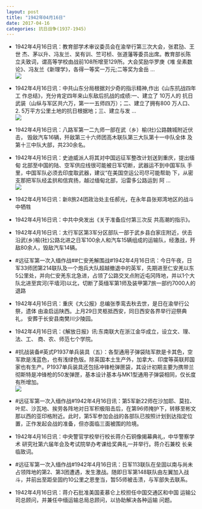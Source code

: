 ```yaml
---
layout: post
title: "1942年04月16日"
date: 2017-04-16
categories: 抗日战争(1937-1945)
---
```


<meta name="referrer" content="no-referrer" />

- 1942年4月16日讯：教育部学术审议委员会在渝举行第三次大会，张君劢、王世 杰、茅以升、冯友兰、吴有训、竺可桢、张道藩等委员出席。教育部长陈 立夫致词，谓高等学校由战前108所增至129所。大会奖励华罗庚《堆 垒素数论》、冯友兰《新理学》，各得一等奖一万元;二等奖为金岳 ... <br/><img src="https://wx4.sinaimg.cn/large/aca367d8ly1feox0f7zp6j20c80cw3yq.jpg" />

- 1942年4月16日讯：中共山东分局根据刘少奇的指示精神,作出《山东抗战四年工 作总结》，充分肯定四年来山东敌后抗战的成绩:一、建立了 10万人的 抗日武装（山纵与军区共六万，第一一五师四万）；二、建立了拥有800 万人口、2. 5万平方公里土地的抗日根据地；三、建立与发 ... <br/><img src="https://wx3.sinaimg.cn/large/aca367d8ly1feov9pdpm4j20c80ay3ym.jpg" />

- 1942年4月16日讯：八路军第一二九师一部在武（乡）榆(社)公路魏城附近伏击， 毁敌汽车16辆，歼敌第三十六师团高木联队第三大队第十一中队全体 及第十三中队大部，共230余名。 

- 1942年4月16日讯：史迪威派人将其对中国远征军整改计划送到重庆，提出缅甸 北部至中国的陆、空军供应线很可能被日军切断，武器运不到中国军队 手里，中国军队必须去印度取武器，建议“在美国空运公司尽可能帮助 下，从密支那把军队经孟拱和信宾扬，越过缅甸北部，沿雷多公路运到 阿 ... <br/><img src="https://wx1.sinaimg.cn/large/aca367d8ly1feorsqzh7qj20c80ay0st.jpg" />

- 1942年4月16日讯：新8旅24团政治处主任郝光，在永年县张郑湾地区的战斗中牺牲 

- 1942年4月16日讯：中共中央发出《关于准备应付第三次反 共高潮的指示》。 

- 1942年4月16日讯：太行军区第3军分区部队一部于武乡县白家庄附近，伏击沿武(乡)榆(社)公路北进之日军100余人和汽车15辆组成的运输队，经激战，歼敌80余人，毁敌汽车14辆。 

- #远征军第一次入缅作战##仁安羌解围战#1942年4月16日讯：今日午夜，日军33师团第214联队及一个炮兵大队超越撤退中的英军，先期进至仁安羌以东5公里处，并向仁安羌东北急进，占领了公路交叉点附近屯冈阵地，并以1个大队北进至宾河(平墙河)以北，切断了英缅军第1师及装甲第7旅一部约7000人的退路 

- 1942年4月16日讯：重庆《大公报》总编张季鸾去秋去世，是日在渝举行公祭，遗体 由渝启运陕西。上月29日灵柩抵西安，同日西安各界举行迎祭典礼， 安葬于长安县南樊川少陵园。 

- 1942年4月16日讯：《解放日报》讯:东南联大在浙江金华成立，设立文、理、法、工、 商、农、师范七个学院。 

- #抗战装备#英式P1937单兵装具（五）：各型通用子弹袋陆军款是卡其色，空军款是浅蓝色，也有浅绿色版。除英国本土生产外，加拿大、印度等英联邦国家也有生产。P1937单兵装具还包括冲锋枪弹匣袋，其设计初期主要为携带兰彻斯特是冲锋枪的50发弹匣，基本设计基本与MK1型通用子弹袋相同，仅长度有所增加。 <br/><img src="https://wx2.sinaimg.cn/large/aca367d8ly1feoageyjzij20dc0y6q91.jpg" />

- #远征军第一次入缅作战#1942年4月16日讯：第5军新22师在沙加耶、莫拉、叶尼、沙瓦地、挨劳各阵地对日军积极阻击后，在第96师掩护下，转移至彬文那以西的亚印格附近。此时，第5军参加会战的各部队已按照计划到达指定位置，正作发起会战的准备，但亦面临三面被围的险境。 

- 1942年4月16日讯：中央警官学校举行校长蒋介石铜像揭幕典礼，中华警察学术 研究社第六届年会及考试院举办考课给奖典礼一并举行。蒋介石兼校 长亲临致词。 

- #远征军第一次入缅作战#1942年4月16日讯：日军113联队在垒固以南与尚未占领阵地的第2、第3团遭遇，发生激战。随即日军第148联队由左翼加入战斗，并前出至距垒固约10公里之恩奎当，暂55师被击溃，与军部失去联系。 

- 1942年4月16日讯：蒋介石批准美国麦慕仑上校担任中国交通区和中国 运输公司总顾问，并兼任中缅运输总局总顾问，以协助解决各种运输 问题。 


